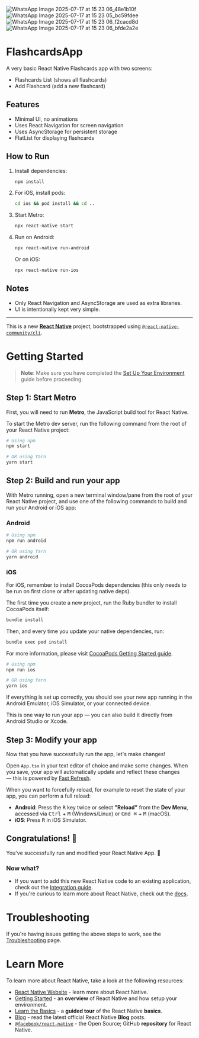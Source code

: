 ![WhatsApp Image 2025-07-17 at 15 23 06_48e1b10f](https://github.com/user-attachments/assets/1f18f0fa-7cf3-4b92-a669-dd6c10cb254d)
![WhatsApp Image 2025-07-17 at 15 23 05_bc59fdee](https://github.com/user-attachments/assets/a6b776df-02dd-43a6-9012-e0dd35f9bafa)
![WhatsApp Image 2025-07-17 at 15 23 06_f2cacd8d](https://github.com/user-attachments/assets/eb557991-f1f7-45f9-9609-0220479f91f3)
![WhatsApp Image 2025-07-17 at 15 23 06_bfde2a2e](https://github.com/user-attachments/assets/85faa583-f70d-4270-a3fe-ee0da7bddac3)

# FlashcardsApp

A very basic React Native Flashcards app with two screens:
- Flashcards List (shows all flashcards)
- Add Flashcard (add a new flashcard)

## Features
- Minimal UI, no animations
- Uses React Navigation for screen navigation
- Uses AsyncStorage for persistent storage
- FlatList for displaying flashcards

## How to Run

1. Install dependencies:
   ```sh
   npm install
   ```
2. For iOS, install pods:
   ```sh
   cd ios && pod install && cd ..
   ```
3. Start Metro:
   ```sh
   npx react-native start
   ```
4. Run on Android:
   ```sh
   npx react-native run-android
   ```
   Or on iOS:
   ```sh
   npx react-native run-ios
   ```

## Notes
- Only React Navigation and AsyncStorage are used as extra libraries.
- UI is intentionally kept very simple.

---

This is a new [**React Native**](https://reactnative.dev) project, bootstrapped using [`@react-native-community/cli`](https://github.com/react-native-community/cli).

# Getting Started

> **Note**: Make sure you have completed the [Set Up Your Environment](https://reactnative.dev/docs/set-up-your-environment) guide before proceeding.

## Step 1: Start Metro

First, you will need to run **Metro**, the JavaScript build tool for React Native.

To start the Metro dev server, run the following command from the root of your React Native project:

```sh
# Using npm
npm start

# OR using Yarn
yarn start
```

## Step 2: Build and run your app

With Metro running, open a new terminal window/pane from the root of your React Native project, and use one of the following commands to build and run your Android or iOS app:

### Android

```sh
# Using npm
npm run android

# OR using Yarn
yarn android
```

### iOS

For iOS, remember to install CocoaPods dependencies (this only needs to be run on first clone or after updating native deps).

The first time you create a new project, run the Ruby bundler to install CocoaPods itself:

```sh
bundle install
```

Then, and every time you update your native dependencies, run:

```sh
bundle exec pod install
```

For more information, please visit [CocoaPods Getting Started guide](https://guides.cocoapods.org/using/getting-started.html).

```sh
# Using npm
npm run ios

# OR using Yarn
yarn ios
```

If everything is set up correctly, you should see your new app running in the Android Emulator, iOS Simulator, or your connected device.

This is one way to run your app — you can also build it directly from Android Studio or Xcode.

## Step 3: Modify your app

Now that you have successfully run the app, let's make changes!

Open `App.tsx` in your text editor of choice and make some changes. When you save, your app will automatically update and reflect these changes — this is powered by [Fast Refresh](https://reactnative.dev/docs/fast-refresh).

When you want to forcefully reload, for example to reset the state of your app, you can perform a full reload:

- **Android**: Press the <kbd>R</kbd> key twice or select **"Reload"** from the **Dev Menu**, accessed via <kbd>Ctrl</kbd> + <kbd>M</kbd> (Windows/Linux) or <kbd>Cmd ⌘</kbd> + <kbd>M</kbd> (macOS).
- **iOS**: Press <kbd>R</kbd> in iOS Simulator.

## Congratulations! :tada:

You've successfully run and modified your React Native App. :partying_face:

### Now what?

- If you want to add this new React Native code to an existing application, check out the [Integration guide](https://reactnative.dev/docs/integration-with-existing-apps).
- If you're curious to learn more about React Native, check out the [docs](https://reactnative.dev/docs/getting-started).

# Troubleshooting

If you're having issues getting the above steps to work, see the [Troubleshooting](https://reactnative.dev/docs/troubleshooting) page.

# Learn More

To learn more about React Native, take a look at the following resources:

- [React Native Website](https://reactnative.dev) - learn more about React Native.
- [Getting Started](https://reactnative.dev/docs/environment-setup) - an **overview** of React Native and how setup your environment.
- [Learn the Basics](https://reactnative.dev/docs/getting-started) - a **guided tour** of the React Native **basics**.
- [Blog](https://reactnative.dev/blog) - read the latest official React Native **Blog** posts.
- [`@facebook/react-native`](https://github.com/facebook/react-native) - the Open Source; GitHub **repository** for React Native.
